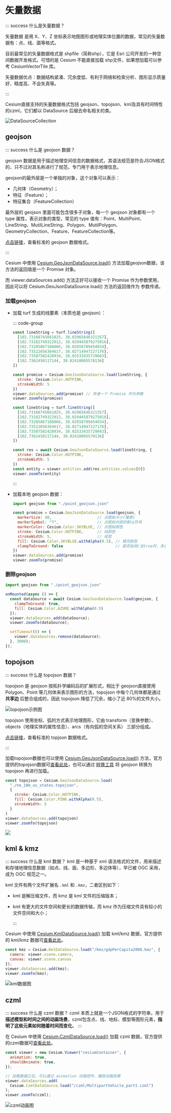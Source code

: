 # 矢量数据

::: success 什么是矢量数据？

矢量数据 是用 X、Y、Z 坐标表示地图图形或地理实体位置的数据，常见的矢量数据有：点、线、面等格式。

目前最常见的矢量数据格式是 shpfile（简称shp），它是 Esri 公司开发的一种空间数据开发格式。可惜的是 Cesium 不能直接加载 shp文件，如果想加载可以参考 CesiumVectorTile 库。

矢量数据优点：数据结构紧凑、冗余度低、有利于网络和检索分析、图形显示质量好、精度高、不会失真等。

::: 



Cesium直接支持的矢量数据格式包括 geojson、topojson、kml及具有时间特性的czml，它们都以 DataSource 后缀去命名相关的类。

![DataSourceCollection](./images/DataSourceCollection.png)



## geojson

::: success 什么是 geojson 数据？

geojson 数据是用于描述地理空间信息的数据格式，其语法规范是符合JSON格式的，只不过对其名称进行了规范，专门用于表示地理信息。

geojson的最外层是一个单独的对象，这个对象可以表示：

- 几何体（Geometry）；
- 特征（Feature）；
- 特征集合（FeatureCollection）

最外层的 geojson 里面可能包含很多子对象，每一个 geojson 对象都有一个 type 属性，表示对象的类型，常见的 type 值有：Point、MultiPoint、LineString、MutilLineString、Polygon、MutilPolygon、GeometryCollection、Feature、FeatureCollection等。

[点击链接](https://geojson.cn/docs/ref/geojson)，查看标准的 geojson 数据格式。

::: 



Cesium 中使用 [Cesium.GeoJsonDataSource.load()](https://cesium.com/learn/cesiumjs/ref-doc/GeoJsonDataSource.html?classFilter=GeoJsonDataSource) 方法加载geojson数据，该方法的返回值是一个 Promise 对象。

而 viewer.dataSources.add() 方法正好可以接收一个 Promise 作为参数使用，因此可以将 Cesium.GeoJsonDataSource.load() 方法的返回值作为 参数传递。



### 加载geojson

- 加载 turf 生成的线要素（本质也是 geojson）：

  ::: code-group

  ```js [方式一(推荐)] {14}
  const lineString = turf.lineString([
    [102.73168745661025, 38.02965646321357],
    [102.73182749322012, 38.029445879275016],
    [102.73285867188866, 38.02658789454034],
    [102.73522656364617, 38.02714947227176],
    [102.73587582428934, 38.02533435729043],
    [102.7362450117144, 38.02410085570136]
  ])
  
  const promise = Cesium.GeoJsonDataSource.load(lineString, {
    stroke: Cesium.Color.HOTPINK,
    strokeWidth: 5
  })
  viewer.dataSources.add(promise) // 传递一个 Promise 作为参数
  viewer.zoomTo(promise)
  ```

  ```js [方式二]
  const lineString = turf.lineString([
    [102.73168745661025, 38.02965646321357],
    [102.73182749322012, 38.029445879275016],
    [102.73285867188866, 38.02658789454034],
    [102.73522656364617, 38.02714947227176],
    [102.73587582428934, 38.02533435729043],
    [102.7362450117144, 38.02410085570136]
  ])
  
  const res = await Cesium.GeoJsonDataSource.load(lineString, {
    stroke: Cesium.Color.HOTPINK,
    strokeWidth: 5
  })
  const entity = viewer.entities.add(res.entities.values[0])
  viewer.zoomTo(entity)
  ```

  :::

  

- 加载本地 geojson 数据：

  ```js
  import geojson from "./point_geojson.json"
  
  const promise = Cesium.GeoJsonDataSource.load(geojson, {
    markerSize: 40,                    // 点图标大小(像素)
    markerSymbol: "?",                 // 点图标内部的默认符号
    markerColor: Cesium.Color.SKYBLUE, // 点图标颜色
    stroke: Cesium.Color.HOTPINK,      // 线颜色
    strokeWidth: 5,                    // 线宽
    fill: Cesium.Color.SKYBLUE.withAlpha(0.5), // 填充颜色
    clampToGround: false                       // 是否贴地(当true时，多边形的外边线将会失效)
  })
  viewer.dataSources.add(promise)
  viewer.zoomTo(promise)
  ```

  

### 删除geojson

```js {8,12}
import geojson from "./point_geojson.json"

onMounted(async () => {
  const dataSource = await Cesium.GeoJsonDataSource.load(geojson, {
    clampToGround: true,
    fill: Cesium.Color.AZURE.withAlpha(0.5)
  });
  viewer.dataSources.add(dataSource);
  viewer.zoomTo(dataSource);

  setTimeout(() => {
    viewer.dataSources.remove(dataSource);
  }, 3000);
});
```



## topojson

::: success 什么是 topojson 数据？

topojson 是 geojson 按拓扑学编码后的扩展形式，相比于 geojson直接使用 Polygon、Point 等几何体来表示图形的方法，topojson 中每个几何体都是通过 **共享边** 后整合组成的，因此 topojson 降低了冗余，缩小了近 80%的文件大小。

![topojson示例图](./images\topojson示例图.png)

topojson 使用坐标、弧的方式表示地理图形，它由 transform（变换参数）、objects（地理实体的属性信息）、arcs（有向弧的空间关系） 三部分组成。

[点击链接](https://github.com/topojson/topojson-specification?tab=readme-ov-file#11-examples)，查看标准的 topjson 数据格式。

:::



加载topojson数据也可以使用 [Cesium.GeoJsonDataSource.load()](https://cesium.com/learn/cesiumjs/ref-doc/GeoJsonDataSource.html?classFilter=GeoJsonDataSource) 方法，官方提供的topojson数据可[查看此处](https://github.com/CesiumGS/cesium/tree/main/Apps/SampleData)，也可以通过 [转换工具](https://jeffpaine.github.io/geojson-topojson/) 将 geojson 转换为 topojson 再进行加载。

```js
const topojson = Cesium.GeoJsonDataSource.load(
  "./ne_10m_us_states.topojson",
  {
    stroke: Cesium.Color.HOTPINK,
    fill: Cesium.Color.PINK.withAlpha(0.5),
    strokeWidth: 3
  }
)
viewer.dataSources.add(topojson)
viewer.zoomTo(topojson)
```

![](./images/topojson.png)



## kml & kmz
::: success 什么是 kml 数据？
kml 是一种基于 xml 语法格式的文件，用来描述和存储地理信息数据（如点、线、面、多边形、多边体等），早已被 OGC 采用，成为 OGC 规范之一。

kml 文件有两个文件扩展名 `.kml` 和 `.kmz`，二者区别如下：

- kml 是解压缩文件，而 kmz 是 kml 文件的压缩版本；

- kml 有更大的文件空间和更长的数据传输，而 kmz 作为压缩文件具有较小的文件空间和大小；

  :::

Cesium 中使用 [Cesium.KmlDataSource.load()](https://cesium.com/learn/cesiumjs/ref-doc/KmlDataSource.html?classFilter=KmlDataSource) 加载 kml/kmz 数据，官方提供的 kml/kmz 数据可[查看此处](https://github.com/CesiumGS/cesium/tree/main/Apps/SampleData/kml)。

```js
const kmz = Cesium.KmlDataSource.load("/kmz/gdpPerCapita2008.kmz", {
  camera: viewer.scene.camera,
  canvas: viewer.scene.canvas
});
viewer.dataSources.add(kmz);
viewer.zoomTo(kmz);
```

![kml数据图](./images/kmz.png)



## czml

::: success 什么是 czml 数据？
czml 本质上就是一个JSON格式的字符串，用于**描述模型和时间之间的动画场景**，czml包含点、线、地标、模型等图形元素，**指明了这些元素如何随着时间而变化**。
:::

在 Cesium 中使用 [Cesium.CzmlDataSource.load()](https://cesium.com/learn/cesiumjs/ref-doc/CzmlDataSource.html?classFilter=CzmlDataSource) 加载 czml 数据，官方提供的czml数据可[查看此处](https://github.com/CesiumGS/cesium/tree/main/Apps/SampleData)。

```js
const viewer = new Cesium.Viewer("cesiumContainer", {
  animation: true,
  shouldAnimate: true,
});

// 加载数据之后，可以通过 animation 动画控件，播放动画效果
viewer.dataSources.add(
  Cesium.CzmlDataSource.load("/czml/MultipartVehicle_part1.czml")
);
viewer.zoomTo(czml);
```
![czml动画图](./images/czml.gif)